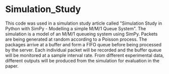 # Simulation_Study

This code was used in a simulation study article called
"Simulation Study in Python with SimPy - Modelling a 
simple M/M/1 Queue System". The simulation is a model of 
an M/M/1 queueing system using SimPy. Packets are being 
generated at random according to a Poisson process. The packages
arrive at a buffer and form a FIFO queue before being processed 
by the server. Each individual packet will be recorded and 
the buffer queue will be monitored at a sample interval rate.
From different experimental data, different outputs will be 
produced from the simulation for evaluation in the paper.
